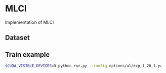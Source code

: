 # MLCI
 
Implementation of MLCI
 ## 

 ## Dataset

 ## Train example
 ```sh
$CUDA_VISIBLE_DEVICES=0 python run.py --config options/al/exp_1_20_1.yaml --is_train True
 ```
